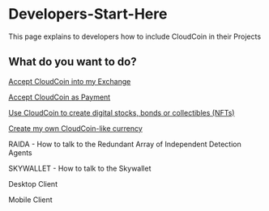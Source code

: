 # Developers-Start-Here
This page explains to developers how to include CloudCoin in their Projects

## What do you want to do?

[Accept CloudCoin into my Exchange](README.md#exchange)

[Accept CloudCoin as Payment](README.md#payment)

[Use CloudCoin to create digital stocks, bonds or collectibles (NFTs)](README.md#nfts)

[Create my own CloudCoin-like currency](README.md#raidax)

 




RAIDA - How to talk to the Redundant Array of Independent Detection Agents

SKYWALLET - How to talk to the Skywallet

 

Desktop Client

Mobile Client




